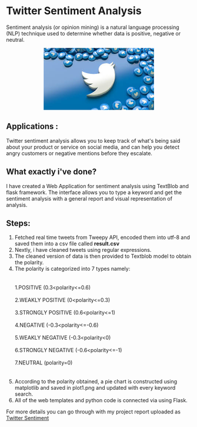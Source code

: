 # Twitter Sentiment Analysis

Sentiment analysis (or opinion mining) is a natural language processing (NLP) technique used to determine whether data is positive, negative or neutral.

<p align="center">
<img  src="https://github.com/vj-vanshika/TwitterSentimentAnalysis/blob/main/static/t2.jpg" class="center">
</p>

## Applications :

Twitter sentiment analysis allows you to keep track of what's being said about your product or service on social media, and can help you detect angry customers or negative mentions before they escalate.

## What exactly i've done?

I have created a Web Application for sentiment analysis using TextBlob and flask framework.
The interface allows you to type a keyword and get the sentiment analysis with a general report and visual representation of analysis.

## Steps:
1. Fetched real time tweets from Tweepy API, encoded them into utf-8 and saved them into a csv file called **result.csv** 
2. Nextly, i have cleaned tweets using regular expressions.
3. The cleaned version of data is then provided to Textblob model to obtain the polarity.
4. The polarity is categorized into 7 types namely: <br> </br>
        <br>    1.POSITIVE (0.3<polarity<=0.6) </br>
        <br>    2.WEAKLY POSITIVE (0<polarity<=0.3) </br>
        <br>    3.STRONGLY POSITIVE (0.6<polarity<=1)</br>
        <br>    4.NEGATIVE (-0.3<polarity<=-0.6)</br>
        <br>    5.WEAKLY NEGATIVE (-0.3<polarity<0)</br>
        <br>    6.STRONGLY NEGATIVE (-0.6<polarity<=-1)</br>
       <br>     7.NEUTRAL (polarity=0)</br> <br> </br>
5. According to the polarity obtained, a pie chart is constructed using matplotlib and saved in plot1.png and updated with every keyword search.
6. All of the web templates and python code is connected via using Flask.

For more details you can go through with my project report uploaded as [Twitter Sentiment](https://github.com/vj-vanshika/TwitterSentimentAnalysis/blob/main/TwitterSentiment.pdf)
